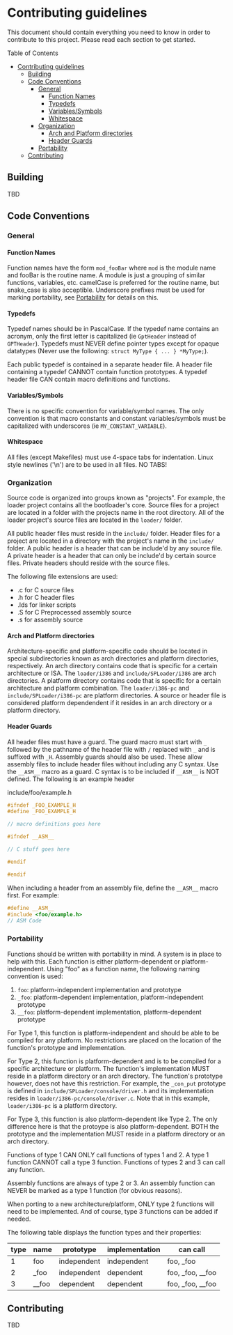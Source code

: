 # Contributing guidelines

This document should contain everything you need to know in order to contribute
to this project. Please read each section to get started.

Table of Contents
<!-- TOC -->

- [Contributing guidelines](#contributing-guidelines)
    - [Building](#building)
    - [Code Conventions](#code-conventions)
        - [General](#general)
            - [Function Names](#function-names)
            - [Typedefs](#typedefs)
            - [Variables/Symbols](#variablessymbols)
            - [Whitespace](#whitespace)
        - [Organization](#organization)
            - [Arch and Platform directories](#arch-and-platform-directories)
            - [Header Guards](#header-guards)
        - [Portability](#portability)
    - [Contributing](#contributing)

<!-- /TOC -->

## Building

TBD

## Code Conventions

### General

#### Function Names

Function names have the form `mod_fooBar` where `mod` is the module name and
fooBar is the routine name. A module is just a grouping of similar functions,
variables, etc. camelCase is preferred for the routine name, but snake_case is
also acceptible. Underscore prefixes must be used for marking portability, see
[Portability](#Portability) for details on this.

#### Typedefs

Typedef names should be in PascalCase. If the typedef name contains an acronym,
only the first letter is capitalized (ie `GptHeader` instead of `GPTHeader`).
Typedefs must NEVER define pointer types except for opaque datatypes (Never use
the following: `struct MyType { ... } *MyType;`).

Each public typedef is contained in a separate header file. A header file
containing a typedef CANNOT contain function prototypes. A typedef header file
CAN contain macro definitions and functions.

#### Variables/Symbols

There is no specific convention for variable/symbol names. The only convention
is that macro constants and constant variables/symbols must be capitalized with
underscores (ie `MY_CONSTANT_VARIABLE`).

#### Whitespace

All files (except Makefiles) must use 4-space tabs for indentation. Linux style
newlines ('\n') are to be used in all files. NO TABS!

### Organization

Source code is organized into groups known as "projects". For example, the
loader project contains all the bootloader's core. Source files for a project
are located in a folder with the projects name in the root directory. All of
the loader project's source files are located in the `loader/` folder. 

All public header files must reside in the `include/` folder. Header files for
a project are located in a directory with the project's name in the `include/`
folder. A public header is a header that can be include'd by any source file.
A private header is a header that can only be include'd by certain source
files. Private headers should reside with the source files.

The following file extensions are used:
  * .c for C source files
  * .h for C header files
  * .lds for linker scripts
  * .S for C Preprocessed assembly source
  * .s for assembly source

#### Arch and Platform directories

Architecture-specific and platform-specific code should be located in special
subdirectories known as arch directories and platform directories,
respectively. An arch directory contains code that is specific for a certain
architecture or ISA. The `loader/i386` and `include/SPLoader/i386` are arch
directories. A platform directory contains code that is specific for a certain
architecture and platform combination. The `loader/i386-pc` and
`include/SPLoader/i386-pc` are platform directories. A source or header file is
considered platform dependendent if it resides in an arch directory or a
platform directory.

#### Header Guards

All header files must have a guard. The guard macro must start with `_`
followed by the pathname of the header file with `/` replaced with `_` and is
suffixed with `_H`. Assembly guards should also be used. These allow assembly
files to include header files without including any C syntax. Use the `__ASM__`
macro as a guard. C syntax is to be included if `__ASM__` is NOT defined. The
following is an example header

include/foo/example.h
```C
#ifndef _FOO_EXAMPLE_H
#define _FOO_EXAMPLE_H

// macro definitions goes here

#ifndef __ASM__

// C stuff goes here

#endif

#endif
```

When including a header from an assembly file, define the `__ASM__` macro
first. For example:
```C
#define __ASM__
#include <foo/example.h>
// ASM Code
```

### Portability

Functions should be written with portability in mind. A system is in place to
help with this. Each function is either platform-dependent or 
platform-independent. Using "foo" as a function name, the following naming
convention is used:

 1. `foo`: platform-independent implementation and prototype
 2. `_foo`: platform-dependent implementation, platform-independent prototype
 3. `__foo`: platform-dependent implementation, platform-dependent prototype

For Type 1, this function is platform-independent and should be able to be
compiled for any platform. No restrictions are placed on the location of the
function's prototype and implementation.

For Type 2, this function is platform-dependent and is to be compiled for a
specific architecture or platform. The function's implementation MUST reside
in a platform directory or an arch directory. The function's prototype however,
does not have this restriction. For example, the `_con_put` prototype is
defined in `include/SPLoader/console/driver.h` and its implementation resides
in `loader/i386-pc/console/driver.c`. Note that in this example, `loader/i386-pc`
is a platform directory.

For Type 3, this function is also platform-dependent like Type 2. The only
difference here is that the protoype is also platform-dependent. BOTH the
prototype and the implementation MUST reside in a platform directory or an arch
directory.

Functions of type 1 CAN ONLY call functions of types 1 and 2. A type 1 function
CANNOT call a type 3 function. Functions of types 2 and 3 can call any
function.

Assembly functions are always of type 2 or 3. An assembly function can NEVER
be marked as a type 1 function (for obvious reasons).

When porting to a new architecture/platform, ONLY type 2 functions will need to
be implemented. And of course, type 3 functions can be added if needed.

The following table displays the function types and their properties:

| type | name  | prototype   | implementation | can call         |
|------|-------|-------------|----------------|------------------|
|    1 |   foo | independent |    independent | foo, _foo        |
|    2 |  _foo | independent |      dependent | foo, _foo, __foo |
|    3 | __foo |   dependent |      dependent | foo, _foo, __foo |

## Contributing

TBD

